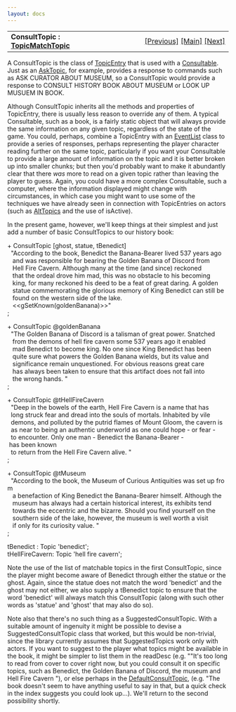 ```yaml
---
layout: docs
---
```

<table width="100%" data-border="0" data-cellspacing="0"
data-cellpadding="3" data-bgcolor="#C0C0C0">
<colgroup>
<col style="width: 50%" />
<col style="width: 50%" />
</colgroup>
<tbody>
<tr>
<td style="text-align: left;"><strong>ConsultTopic : <a
href="topicentry.html">TopicMatchTopic</a><br />
</strong></td>
<td style="text-align: right;"><a href="consultable.html">[Previous]</a>
<a href="generalintroduction.html">[Main]</a> <a
href="defaultconsulttopic.html">[Next]</a></td>
</tr>
</tbody>
</table>

  
A ConsultTopic is the class of [TopicEntry](topicentry.html) that is used
with a [Consultable](consultable.html). Just as an
[AskTopic](asktopic.html), for example, provides a response to commands
such as ASK CURATOR ABOUT MUSEUM, so a ConsultTopic would provide a
response to CONSULT HISTORY BOOK ABOUT MUSEUM or LOOK UP MUSUEM IN
BOOK.  
  
Although ConsultTopic inherits all the methods and properties of
TopicEntry, there is usually less reason to override any of them. A
typical Consultable, such as a book, is a fairly static object that will
always provide the same information on any given topic, regardless of
the state of the game. You could, perhaps, combine a TopicEntry with an
[EventList](eventlist.html) class to provide a series of responses,
perhaps representing the player character reading further on the same
topic, particularly if you want your Consultable to provide a large
amount of information on the topic and it is better broken up into
smaller chunks; but then you'd probably want to make it abundantly clear
that there *was* more to read on a given topic rather than leaving the
player to guess. Again, you could have a more complex Consultable, such
a computer, where the information displayed might change with
circumstances, in which case you might want to use some of the
techniques we have already seen in connection with TopicEntries on
actors (such as [AltTopics](alttopic.html) and the use of isActive).  
  
In the present game, however, we'll keep things at their simplest and
just add a number of basic ConsultTopics to our history book:  
  
+ ConsultTopic \[ghost, statue, tBenedict\]  
  "According to the book, Benedict the Banana-Bearer lived 537 years ago  
   and was responsible for bearing the Golden Banana of Discord from  
   Hell Fire Cavern. Although many at the time (and since) reckoned  
   that the ordeal drove him mad, this was no obstacle to his becoming  
   king, for many reckoned his deed to be a feat of great daring. A golden  
   statue commemorating the glorious memory of King Benedict can still be  
   found on the western side of the lake.   
   \<\<gSetKnown(goldenBanana)\>\>"    
;  
  
+ ConsultTopic @goldenBanana  
  "The Golden Banana of Discord is a talisman of great power. Snatched  
   from the demons of hell fire cavern some 537 years ago it enabled  
   mad Benedict to become king. No one since King Benedict has been  
   quite sure what powers the Golden Banana wields, but its value and  
   significance remain unquestioned. For obvious reasons great care  
   has always been taken to ensure that this artifact does not fall into  
   the wrong hands. "    
;  
  
+ ConsultTopic @tHellFireCavern  
  "Deep in the bowels of the earth, Hell Fire Cavern is a name that has  
  long struck fear and dread into the souls of mortals. Inhabited by vile  
  demons, and polluted by the putrid flames of Mount Gloom, the cavern is  
  as near to being an authentic underworld as one could hope - or fear -  
  to encounter. Only one man - Benedict the Banana-Bearer - has been known  
  to return from the Hell Fire Cavern alive. "  
;  
  
+ ConsultTopic @tMuseum  
  "According to the book, the Museum of Curious Antiquities was set up from  
   a benefaction of King Benedict the Banana-Bearer himself. Although the   
   museum has always had a certain historical interest, its exhibits tend  
   towards the eccentric and the bizarre. Should you find yourself on the  
   southern side of the lake, however, the museum is well worth a visit  
   if only for its curiosity value. "  
;  
  
tBenedict : Topic 'benedict';  
tHellFireCavern: Topic 'hell fire cavern';  
  
Note the use of the list of matchable topics in the first ConsultTopic,
since the player might become aware of Benedict through either the
statue or the ghost. Again, since the statue does not match the word
'benedict' and the ghost may not either, we also supply a tBenedict
topic to ensure that the word 'benedict' will always match this
ConsultTopic (along with such other words as 'statue' and 'ghost' that
may also do so).  
  
Note also that there's no such thing as a SuggestedConsultTopic. With a
suitable amount of ingenuity it might be possible to devise a
SuggestedConsultTopic class that worked, but this would be non-trivial,
since the library currently assumes that SuggestedTopics work only with
actors. If you want to suggest to the player what topics might be
available in the book, it might be simpler to list them in the readDesc
(e.g. ""It's too long to read from cover to cover right now, but you
could consult it on specific topics, such as Benedict, the Golden Banana
of Discord, the museum and Hell Fire Cavern "), or else perhaps in the
[DefaultConsultTopic](defaultconsulttopic.html), (e.g. "The book doesn't
seem to have anything useful to say in that, but a quick check in the
index suggests you could look up...). We'll return to the second
possibility shortly.  
  
